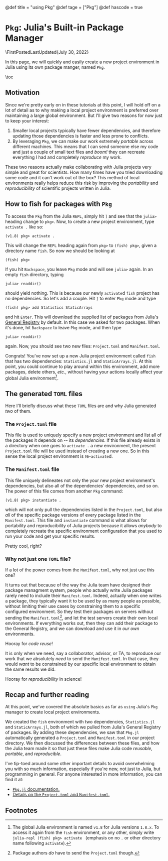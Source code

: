 @def title = "using Pkg"
@def tage = ["Pkg"]
@def hascode = true

# `Pkg`: Julia's Built-in Package Manager

\FirstPostedLastUpdated{July 30, 2022}

In this page, we will quickly and easily create a new project environment in Julia using its own package manger, named `Pkg`.

\toc

## Motivation

Since we're pretty early on in these tutorials at this point, I will hold off on a lot of detail as to why making a local project environment is preferred over maintaining a large global environment. But I'll give two reasons for now just to keep your interest:

1. Smaller local projects typically have fewer dependencies, and therefore updating those dependencies is faster and less prone to conflicts.
1. By leveraging `Pkg`, we can make our work extremely _portable_ across different machines. This means that I can send someone else my code and just a couple of small text files and _boom!_ they can recreate everything I had and completely _reproduce_ my work.

These two reasons actually make collaborating with Julia projects very simple and great for scientists. How many times have you tried downloading some code and it can't work out of the box? This method of local environments really helps reduce this risk by improving the _portability_ and _reproducibility_ of scientific projects written in Julia.

## How to fish for packages with `Pkg`

To access the `Pkg` from the Julia `REPL`, simply hit `]` and see that the `julia>` heading change to `pkg>`. Now, to create a new project environment, type `activate .` like so:

```julia-repl
(v1.8) pkg> activate .
```

This will change the `REPL` heading again from `pkg>` to `(fish) pkg>`, given a directory name `fish`. So now we should be looking at 

```julia-repl
(fish) pkg> 
```

If you hit `Backspace`, you leave `Pkg` mode and will see `julia>` again. In an empty `fish` directory, typing 

```julia-repl
julia> readdir()
```

should yield nothing. This is because our newly `activate`d `fish` project has no dependencies. So let's add a couple. Hit `]` to enter `Pkg` mode and type

```julia-repl
(fish) pkg> add Statistics StaticArrays
```

and hit `Enter`. This will download the supplied list of packages from Julia's [General Registry](https://github.com/JuliaRegistries/General) by default. In this case we asked for two packages. When it's done, hit `Backspace` to leave `Pkg` mode, and then type 

```julia-repl
julia> readdir()
```

again. Now, you should see two new files: `Project.toml` and `Manifest.toml`.

Congrats! You've now set up a new Julia project environment called `fish` that has two dependencies: `Statistics.jl` and `StaticArrays.jl`. At this point, you could continue to play around within this environment, add more packages, delete others, _etc._, without having your actions locally affect your global Julia environment[^1].

## The generated `TOML` files

Here I'll briefly discuss what these `TOML` files are and why Julia generated _two_ of them.

### The `Project.toml` file

This file is used to uniquely specify a new project environment and list all of the packages it depends on -- its _dependencies_. If this file already exists in a directory when one goes to `activate .` a new environment, the present `Project.toml` file will be used instead of creating a new one. So in this sense the local project environment is re-`activate`d.

### The `Manifest.toml` file

This file uniquely delineates not only the your new project environment's dependencies, but also all of the dependencies' dependencies, and so on. The power of this file comes from another `Pkg` command:

```julia-repl
(v1.8) pkg> instantiate .
```

which will not only pull the dependencies listed in the `Project.toml`, but also _all_ of the specific package versions of every package listed in the `Manifest.toml`. This file and `instantiate` command is what allows for portability and reproducibility of Julia projects because it allows _anybody_ to completely recreate the specific environment configuration that you used to run your code and get your specific results. 

Pretty cool, right?

### Why not just one `TOML` file?

If a lot of the power comes from the `Manifest.toml`, why not just use this one?

It turns out that because of the way the Julia team have designed their package managment system, people who actually write Julia packages rarely need to include their `Manifest.toml`. Indeed, actually when one writes a package, they typically want it to be used by as many people as possible, without limiting their use cases by constraining them to a specific configured environment. So they test their packages on servers without sending the `Manifest.toml`[^2], and let the test servers create their own local environments. If everything works out, then they can add their package to the General Registry, and we can download and use it in _our own_ environments.

Hooray for _code reuse_!

It is only when we need, say a collaborator, advisor, or TA, to reproduce our work that we absolutely _need_ to send the `Manifest.toml`. In that case, they would _want_ to be constrained by our specific local environment to obtain the same results we did.

Hooray for _reproducibility_ in science!

## Recap and further reading

At this point, we've covered the absolute basics as far as `using` Julia's `Pkg` manager to create local project environments. 

We created the `fish` environment with two dependencies, `Statistics.jl` and `StaticArrays.jl`, both of which we pulled from Julia's General Registry of packages. By adding these dependencies, we saw that `Pkg.jl` automatically generated a `Project.toml` and `Manifest.toml` in our project directory. We then discussed the differences between these files, and how the Julia team made it so that just these files make Julia code _reusable_, _portable_, and _reproducible_.

I've tip-toed around some other important details to avoid overwhelming you with so much information, especially if you're new, not just to Julia, but programming in general. For anyone interested in more information, you can find it at:

- [`Pkg.jl` documentation.](https://pkgdocs.julialang.org/v1/)
- [Details on the `Project.toml` and `Manifest.toml`.](https://pkgdocs.julialang.org/v1/toml-files/)

## Footnotes

[^1]: The global Julia environment is named `v1.8` for Julia versions `1.8.x`. To access it again from the `fish` environment, or any other, simply write ```julia-repl
(fish) pkg> activate
``` (emphasis on no `.` or other directory name following `activate`).

[^2]: Package authors _do_ have to send the `Project.toml` though.
